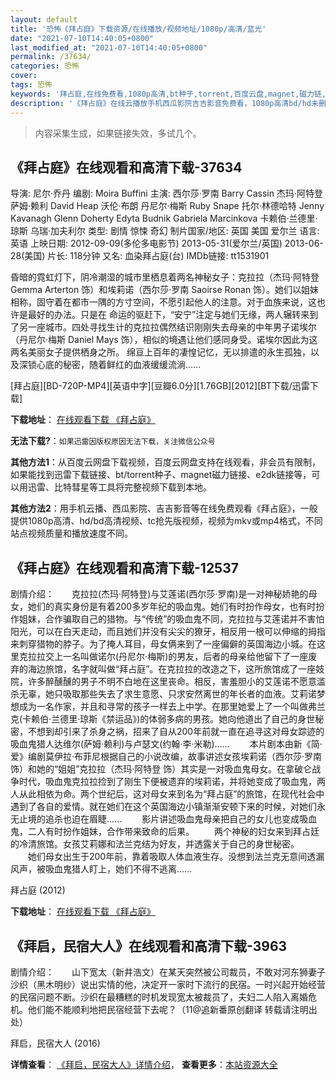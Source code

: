 ```yaml
---
layout: default
title: '恐怖《拜占庭》下载资源/在线播放/视频地址/1080p/高清/蓝光'
date: "2021-07-10T14:40:05+0800"
last_modified_at: "2021-07-10T14:40:05+0800"
permalink: /37634/
categories: 恐怖
cover:
tags: 恐怖
keywords: '拜占庭,在线免费看,1080p高清,bt种子,torrent,百度云盘,magnet,磁力链,迅雷下载资源'
description: '《拜占庭》在线云播放手机西瓜影院吉吉影音免费看，1080p高清bd/hd未删减完整版和tc抢先枪版，mkv/mp4格式，附带bt/torrent种子、magnet/磁力链、百度云盘、网盘资源迅雷下载链接'
---
```


>内容采集生成，如果链接失效，多试几个。


## 《拜占庭》在线观看和高清下载-37634

导演: 尼尔·乔丹 编剧: Moira Buffini 主演: 西尔莎·罗南 Barry Cassin 杰玛·阿特登 萨姆·赖利 David Heap 沃伦·布朗 丹尼尔·梅斯 Ruby Snape 托尔·林德哈特 Jenny Kavanagh Glenn Doherty Edyta Budnik Gabriela Marcinkova 卡赖伯·兰德里·琼斯 乌瑞·加夫利尔 类型: 剧情 惊悚 奇幻 制片国家/地区: 英国 美国 爱尔兰 语言: 英语 上映日期: 2012-09-09(多伦多电影节) 2013-05-31(爱尔兰/英国) 2013-06-28(美国) 片长: 118分钟 又名: 血染拜占庭(台) IMDb链接: tt1531901

昏暗的霓虹灯下，阴冷潮湿的城市里栖息着两名神秘女子：克拉拉（杰玛·阿特登 Gemma Arterton 饰）和埃莉诺（西尔莎·罗南 Saoirse Ronan 饰）。她们以姐妹相称，固守着在都市一隅的方寸空间，不愿引起他人的注意。对于血族来说，这也许是最好的办法。只是在 命运的驱赶下，“安宁”注定与她们无缘，两人辗转来到了另一座城市。四处寻找生计的克拉拉偶然结识刚刚失去母亲的中年男子诺埃尔（丹尼尔·梅斯 Daniel Mays 饰），相似的境遇让他们感同身受。诺埃尔因此为这两名美丽女子提供栖身之所。 绵亘上百年的凄惶记忆，无以排遣的永生孤独，以及深锁心底的秘密，随着鲜红的血液缓缓流淌……


[拜占庭][BD-720P-MP4][英语中字][豆瓣6.0分][1.76GB][2012][BT下载/迅雷下载]

**下载地址**： [在线观看下载 《拜占庭》](https://www.btdx8.com/torrent/byzantium_2012.html) 


**无法下载?**：`如果迅雷因版权原因无法下载，关注微信公众号 `

**其他方法1**：从百度云网盘下载视频，百度云网盘支持在线观看，非会员有限制，如果能找到迅雷下载链接、bt/torrent种子、magnet磁力链接、e2dk链接等，可以用迅雷、比特彗星等工具将完整视频下载到本地。

**其他方法2**：用手机云播、西瓜影院、吉吉影音等在线免费观看《拜占庭》，一般提供1080p高清、hd/bd高清视频、tc抢先版视频，视频为mkv或mp4格式，不同站点视频质量和播放速度不同。


## 《拜占庭》在线观看和高清下载-12537

剧情介绍：　　克拉拉(杰玛·阿特登)与艾莲诺(西尔莎·罗南)是一对神秘娇艳的母女，她们的真实身份是有着200多岁年纪的吸血鬼。她们有时扮作母女，也有时扮作姐妹，合作骗取自己的猎物。与“传统”的吸血鬼不同，克拉拉与艾莲诺并不害怕阳光，可以在白天走动，而且她们并没有尖尖的獠牙，相反用一根可以伸缩的拇指来刺穿猎物的脖子。为了掩人耳目，母女俩来到了一座偏僻的英国海边小城。在这里克拉拉交上一名叫做诺尔(丹尼尔·梅斯)的男友，后者的母亲给他留下了一座废弃的海边旅馆，名字就叫做“拜占庭”。在克拉拉的改造之下，这所旅馆成了一座妓院，许多醉醺醺的男子不明不白地在这里丧命。相反，害羞胆小的艾莲诺不愿意滥杀无辜，她只吸取那些失去了求生意愿、只求安然离世的年长者的血液。艾莉诺梦想成为一名作家，并且和寻常的孩子一样去上中学。在那里她爱上了一个叫做弗兰克(卡赖伯·兰德里·琼斯《禁运品》)的体弱多病的男孩。她向他道出了自己的身世秘密，不想到却引来了杀身之祸，招来了自从200年前就一直在追寻这对母女踪迹的吸血鬼猎人达维尔(萨姆·赖利)与卢瑟文(约翰·李·米勒)…… 　　本片剧本由新《简·爱》编剧莫伊拉·布菲尼根据自己的小说改编，故事讲述女孩埃莉诺（西尔莎·罗南 饰）和她的“姐姐”克拉拉（杰玛·阿特登 饰）其实是一对吸血鬼母女。在拿破仑战争时代，吸血鬼克拉拉捡到了刚生下便被遗弃的埃莉诺，并将她变成了吸血鬼，两人从此相依为命。两个世纪后，这对母女来到名为“拜占庭”的旅馆，在现代社会中遇到了各自的爱情。就在她们在这个英国海边小镇渐渐安顿下来的时候，对她们永无止境的追杀也迫在眉睫…… 　　影片讲述吸血鬼母亲把自己的女儿也变成吸血鬼，二人有时扮作姐妹，合作带来致命的后果。 　　两个神秘的妇女来到拜占廷的冷清旅馆。女孩艾莉娜和法兰克结为好友，并透露关于自己的身世秘密。 　　她们母女出生于200年前，靠着吸取人体血液生存。没想到法兰克无意间透漏风声，被吸血鬼猎人盯上，她们不得不逃离......


拜占庭 (2012)

**下载地址**： [在线观看下载 《拜占庭》](https://www.btbtdy.me/btdy/dy6822.html) 


## 《拜启，民宿大人》在线观看和高清下载-3963

剧情介绍：　　山下宽太（新井浩文）在某天突然被公司裁员，不敢对河东狮妻子沙织（黑木明纱）说出实情的他，决定开一家时下流行的民宿。一时兴起开始经营的民宿问题不断。沙织在最糟糕的时机发现宽太被裁员了，夫妇二人陷入离婚危机。他们能不能顺利地把民宿经营下去呢？（11@追新番原创翻译 转载请注明出处）


拜启，民宿大人 (2016)

**详情查看**： [《拜启，民宿大人》详情介绍](/movie/3963/)， **查看更多**：[本站资源大全](/movie/t/all/)

